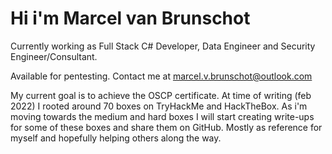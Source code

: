 # Hi i'm Marcel van Brunschot
Currently working as Full Stack C# Developer, Data Engineer and Security Engineer/Consultant.

Available for pentesting. Contact me at marcel.v.brunschot@outlook.com

My current goal is to achieve the OSCP certificate. At time of writing (feb 2022) I rooted around 70 boxes on TryHackMe and HackTheBox. As i'm moving towards the medium and hard boxes I will start creating write-ups for some of these boxes and share them on GitHub. Mostly as reference for myself and hopefully helping others along the way.

